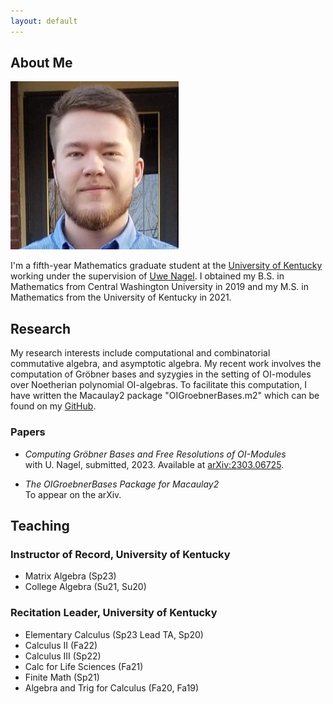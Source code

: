 ```yaml
---
layout: default
---
```


## About Me

<img class="profile-picture" src="/files/profile.png">

I'm a fifth-year Mathematics graduate student at the [University of Kentucky](https://math.as.uky.edu/) working under the supervision of [Uwe Nagel](http://www.ms.uky.edu/~uwenagel/). I obtained my B.S. in Mathematics from Central Washington University in 2019 and my M.S. in Mathematics from the University of Kentucky in 2021.

## Research

My research interests include computational and combinatorial commutative algebra, and asymptotic algebra. My recent work involves the computation of Gröbner bases and syzygies in the setting of OI-modules over Noetherian polynomial OI-algebras. To facilitate this computation, I have written the Macaulay2 package "OIGroebnerBases.m2" which can be found on my [GitHub](https://github.com/morrowmh/OIGroebnerBases).

### Papers
- *Computing Gröbner Bases and Free Resolutions of OI-Modules*
<br>with U. Nagel, submitted, 2023. Available at [arXiv:2303.06725](https://arxiv.org/abs/2303.06725).

- *The OIGroebnerBases Package for Macaulay2*
<br>To appear on the arXiv.

## Teaching

### Instructor of Record, University of Kentucky
- Matrix Algebra (Sp23)
- College Algebra (Su21, Su20)

### Recitation Leader, University of Kentucky
- Elementary Calculus (Sp23 Lead TA, Sp20)
- Calculus II (Fa22)
- Calculus III (Sp22)
- Calc for Life Sciences (Fa21)
- Finite Math (Sp21)
- Algebra and Trig for Calculus (Fa20, Fa19)